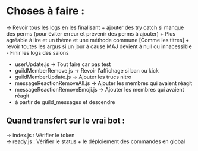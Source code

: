 # Choses à faire :

-> Revoir tous les logs en les finalisant + ajouter des try catch si manque des perms (pour éviter erreur et prévenir des perms à ajouter) + Plus agréable à lire et un thème et une méthode commune [Comme les titres] + revoir toutes les argus si un jour à cause MAJ devient à null ou innacessible
    - Finir les logs des salons

- userUpdate.js                 -> Tout faire car pas test
- guildMemberRemove.js          -> Revoir l'affichage si ban ou kick
- guildMemberUpdate.js          -> Ajouter les trucs nitro
- messageReactionRemoveAll.js   -> Ajouter les membres qui avaient réagit
- messageReactionRemoveEmoji.js -> Ajouter les membres qui avaient réagit
- à partir de guild_messages et descendre

## Quand transfert sur le vrai bot :

-> index.js : Vérifier le token  
-> ready.js : Vérifier le status + le déploiement des commandes en global